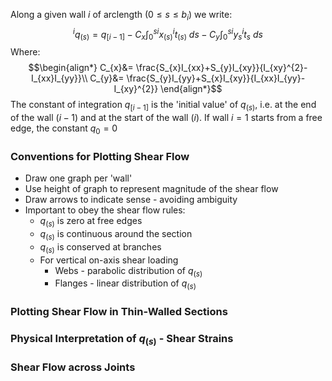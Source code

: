 Along a given wall $i$ of arclength ($0\le s\le b_{i}$) we write:
$$^{i}q_{(s)}=q_{[i-1]}-C_x\int_{0}^{s} {^{i}x_{(s)}}{^{i}t_{(s)}}~ds-C_{y}\int_{0}^{s}{^{i}y_{s}}{^{i}t_{s}}~ds$$
Where:
$$\begin{align*}
C_{x}&= \frac{S_{x}I_{xx}+S_{y}I_{xy}}{I_{xy}^{2}-I_{xx}I_{yy}}\\
C_{y}&= \frac{S_{y}I_{yy}+S_{x}I_{xy}}{I_{xx}I_{yy}-I_{xy}^{2}}
\end{align*}$$
The constant of integration $q_{[i-1]}$ is the 'initial value' of $q_{(s)}$, i.e. at the end of the wall $(i-1)$ and at the start of the wall $(i)$.
If wall $i=1$ starts from a free edge, the constant $q_{0}=0$
### Conventions for Plotting Shear Flow
- Draw one graph per 'wall'
- Use height of graph to represent magnitude of the shear flow
- Draw arrows to indicate sense - avoiding ambiguity
- Important to obey the shear flow rules:
	- $q_{(s)}$ is zero at free edges
	- $q_{(s)}$ is continuous around the section
	- $q_{(s)}$ is conserved at branches
	- For vertical on-axis shear loading
		- Webs - parabolic distribution of $q_{(s)}$
		- Flanges - linear distribution of $q_{(s)}$
### Plotting Shear Flow in Thin-Walled Sections


### Physical Interpretation of $q_{(s)}$ - Shear Strains


### Shear Flow across Joints

